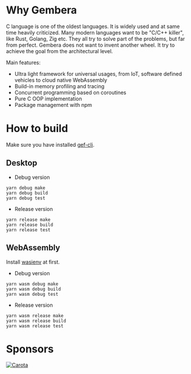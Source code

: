 # Why Gembera
C language is one of the oldest languages. It is widely used and at same time heavily criticized. Many modern languages want to be "C/C++ killer", like Rust, Golang, Zig etc. They all try to solve part of the problems, but far from perfect. Gembera does not want to invent another wheel. It try to achieve the goal from the architectural level.

Main features:
* Ultra light framework for universal usages, from IoT, software defined vehicles to cloud native WebAssembly
* Build-in memory profiling and tracing
* Concurrent programming based on coroutines
* Pure C OOP implementation
* Package management with npm

# How to build
Make sure you have installed [gef-cli](https://github.com/gembera/gef-cli). 

## Desktop 
* Debug version 
```shell
yarn debug make
yarn debug build
yarn debug test
```
* Release version
```shell
yarn release make
yarn release build
yarn release test
```

## WebAssembly
Install [wasienv](https://github.com/wasienv/wasienv) at first.
* Debug version 
```shell
yarn wasm debug make
yarn wasm debug build
yarn wasm debug test
```
* Release version
```shell
yarn wasm release make
yarn wasm release build
yarn wasm release test
```

# Sponsors
[![Carota](https://www.carota.ai/logo.png)](https://www.carota.ai)

